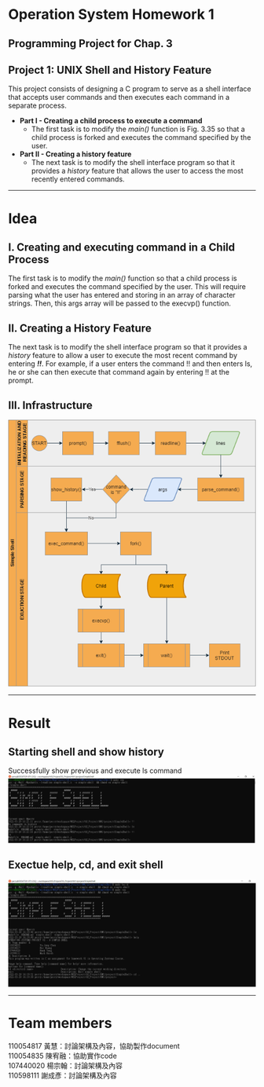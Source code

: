 # Operation System Homework 1
## Programming Project for Chap. 3
## Project 1: UNIX Shell and History Feature
This project consists of designing a C program to serve as a shell interface that accepts user commands and then executes each command in a separate process.
- **Part I - Creating a child process to execute a command**
    - The first task is to modify the *main()* function is Fig. 3.35 so that a child process is forked and executes the command specified by the user.
- **Part II - Creating a history feature**
    - The next task is to modify the shell interface program so that it provides a *history* feature that allows the user to access the most recently entered commands.
---
# Idea
## I. Creating and executing command in a Child Process
The first task is to modify the *main()* function so that a child process is forked and executes the command specified by the user. This will require parsing what the user has entered and storing in an array of character strings. Then, this args array will be passed to the execvp() function.

## II. Creating a History Feature
The next task is to modify the shell interface program so that it provides a *history* feature to allow a user to execute the most recent command by entering ***!!***. For example, if a user enters the command !! and then enters ls, he or she can then execute that command again by entering !! at the prompt. 

## III. Infrastructure
![](https://github.com/huihuang751/Operation-System/blob/main/Projects/Chapter-3/simpleshell.png)

---
# Result
## Starting shell and show history
Successfully show previous and execute ls command
![](https://github.com/huihuang751/Operation-System/blob/main/Projects/Chapter-3/show_history.png)
## Exectue help, cd, and exit shell
![](https://github.com/huihuang751/Operation-System/blob/main/Projects/Chapter-3/commend.png)

---
# Team members
110054817 黃慧：討論架構及內容，協助製作document<br>
110054835 陳宥融：協助實作code<br>
107440020 楊宗翰：討論架構及內容<br>
110598111 謝成彥：討論架構及內容<br>
